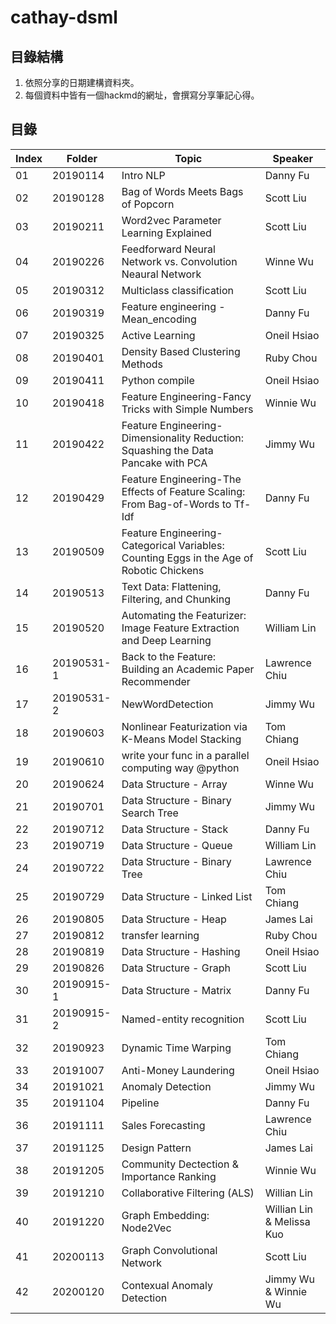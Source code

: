 # cathay-dsml
## 目錄結構
1. 依照分享的日期建構資料夾。
2. 每個資料中皆有一個hackmd的網址，會撰寫分享筆記心得。
## 目錄
| **Index** | **Folder** | **Topic** | **Speaker** |
|-----|------|-----|-----|
|01| 20190114 | Intro NLP | Danny Fu |
|02| 20190128 | Bag of Words Meets Bags of Popcorn | Scott Liu |
|03| 20190211 | Word2vec Parameter Learning Explained | Scott Liu |
|04| 20190226 | Feedforward Neural Network vs. Convolution Neaural Network | Winne Wu |
|05| 20190312 | Multiclass classification | Scott Liu |
|06| 20190319 | Feature engineering - Mean_encoding | Danny Fu |
|07| 20190325 | Active Learning | Oneil Hsiao|
|08| 20190401 | Density Based Clustering Methods | Ruby Chou|
|09| 20190411 | Python compile | Oneil Hsiao|
|10| 20190418 | Feature Engineering-Fancy Tricks with Simple Numbers | Winnie Wu|
|11| 20190422 | Feature Engineering-Dimensionality Reduction: Squashing the Data Pancake with PCA | Jimmy Wu|
|12| 20190429 | Feature Engineering-The Effects of Feature Scaling: From Bag-of-Words to Tf-Idf | Danny Fu|
|13| 20190509 | Feature Engineering-Categorical Variables: Counting Eggs in the Age of Robotic Chickens | Scott Liu|
|14| 20190513 | Text Data: Flattening, Filtering, and Chunking | Danny Fu|
|15| 20190520 | Automating the Featurizer: Image Feature Extraction and Deep Learning | William Lin|
|16| 20190531-1 | Back to the Feature: Building an Academic Paper Recommender| Lawrence Chiu|
|17| 20190531-2 | NewWordDetection | Jimmy Wu|
|18| 20190603 | Nonlinear Featurization via K-Means Model Stacking | Tom Chiang |
|19| 20190610 | write your func in a parallel computing way @python | Oneil Hsiao|
|20| 20190624 | Data Structure - Array | Winne Wu|
|21| 20190701 | Data Structure - Binary Search Tree | Jimmy Wu|
|22| 20190712 | Data Structure - Stack | Danny Fu|
|23| 20190719 | Data Structure - Queue | William Lin|
|24| 20190722 | Data Structure - Binary Tree | Lawrence Chiu|
|25| 20190729 | Data Structure - Linked List | Tom Chiang|
|26| 20190805 | Data Structure - Heap | James Lai|
|27| 20190812 | transfer learning | Ruby Chou|
|28| 20190819 | Data Structure - Hashing | Oneil Hsiao|
|29| 20190826 | Data Structure - Graph | Scott Liu|
|30| 20190915-1 | Data Structure - Matrix | Danny Fu|
|31| 20190915-2 | Named-entity recognition | Scott Liu|
|32| 20190923 | Dynamic Time Warping | Tom Chiang|
|33| 20191007 | Anti-Money Laundering | Oneil Hsiao|
|34| 20191021 | Anomaly Detection | Jimmy Wu|
|35| 20191104 | Pipeline | Danny Fu|
|36| 20191111 | Sales Forecasting | Lawrence Chiu|
|37| 20191125 | Design Pattern | James Lai|
|38| 20191205 | Community Dectection & Importance Ranking | Winnie Wu
|39| 20191210 | Collaborative Filtering (ALS) | Willian Lin
|40| 20191220 | Graph Embedding: Node2Vec | Willian Lin & Melissa Kuo
|41| 20200113 | Graph Convolutional Network | Scott Liu
|42| 20200120 | Contexual Anomaly Detection | Jimmy Wu & Winnie Wu
